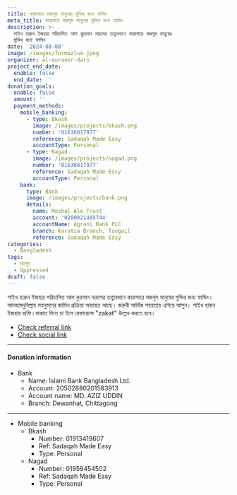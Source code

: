 ```yaml
---
title: কারাগারে মজলুম মানুষের মুক্তির জন্য ফান্ডিং
meta_title: কারাগারে মজলুম মানুষের মুক্তির জন্য ফান্ডিং
description: >-
  শাইখ হারুন ইজহার পরিচালিত আল কুরআন দারসের তত্ত্বাবধানে কারাগারে মজলুম মানুষের
  মুক্তির জন্য ফান্ডিং
date: '2024-08-08'
image: /images/formazlum.jpeg
organizer: al-quraner-dars
project_end_date:
  enable: false
  end_date: ''
donation_goals:
  enable: false
  amount: ''
  payment_methods:
    mobile_banking:
      - type: Bkash
        image: /images/projects/bkash.png
        number: '01636817977'
        reference: Sadaqah Made Easy
        accountType: Personal
      - type: Nagad
        image: /images/projects/nagad.png
        number: '01636817977'
        reference: Sadaqah Made Easy
        accountType: Personal
    bank:
      type: Bank
      image: /images/projects/bank.png
      details:
        name: Moshal Alo Trust
        account: '0200021485744'
        accountName: Agrani Bank PLC
        branch: Karatia Branch, Tangail
        reference: Sadaqah Made Easy
categories:
  - Bangladesh
tags:
  - মযলুম
  - Oppressed
draft: false
---
```

শাইখ হারুন ইজহার পরিচালিত আল কুরআন দারসের তত্ত্বাবধানে কারাগারে মজলুম মানুষের মুক্তির জন্য ফান্ডিং। আলহামদুলিল্লাহ মযলুমদের জামিন প্রক্রিয়া অব্যাহত আছে। জরুরী আর্থিক সহয়তায় এগিয়ে আসুন। শাইখ হারুন ইজহার হাফি।যাকাত দিতে চা ইলে রেফারেন্সে "zakat" উল্লেখ করতে হবে।

* [Check referral link](https://www.facebook.com/aiman.kasir.94 "Google")
* [Check social link](https://www.facebook.com/share/3JMVoeTmEJd8uSwU/)

***

#### **Donation information**

* Bank
  * Name: Islami Bank Bangladesh Ltd.
  * Account: 20502880201583913
  * Account name: MD. AZIZ UDDIN
  * Branch: Dewanhat, Chittagong

***

* Mobile banking
  * Bkash
    * Number: 01913419607
    * Ref: Sadaqah Made Easy
    * Type: Personal
  * Nagad
    * Number: 01959454502
    * Ref: Sadaqah Made Easy
    * Type: Personal
